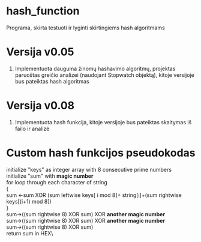 # hash_function
Programa, skirta testuoti ir lyginti skirtingiems hash algoritmams
# Versija **v0.05**
1. Implementuota dauguma žinomų hashavimo algoritmų, projektas paruoštas greičio analizei (naudojant Stopwatch objektą), kitoje versijoje bus pateiktas hash algoritmas
# Versija **v0.08**
1. Implementuota hash funkcija, kitoje versijoje bus pateiktas skaitymas iš failo ir analizė
# Custom hash funkcijos pseudokodas

initialize "keys" as integer array with 8 consecutive prime numbers\
initialize "sum" with **magic number**\
  for loop through each character of string\
  {\
      sum <-sum XOR (sum leftwise keys[ i mod 8]+ string[i]+(sum rightwise keys[(i+1) mod 8])\
  }\
  sum->((sum rightwise 8) XOR sum) XOR **another magic number**\
  sum->((sum rightwise 8) XOR sum) XOR **another magic number**\
  sum->((sum rightwise 8) XOR sum)\
  return sum in HEX\
